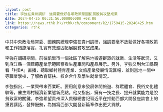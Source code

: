 ```yaml
---
layout: post
title: 李強在貴州調研　強調要做好各項政策鞏固拓展脫貧攻堅成果
date: 2024-04-25 00:31:56.000000000 +08:00
link: https://news.rthk.hk/rthk/ch/component/k2/1750415-20240425.htm
categories: rthk
---
```


中共中央政治局常委、國務院總理李強在貴州調研，強調要毫不放鬆做好各項政策和工作措施落實，扎實有效鞏固拓展脫貧攻堅成果。

李強在調研期間，前往凱里市一個社區了解易地搬遷群眾的就業、生活等狀況，又到麻江縣一個藍莓產業示範園察看生產車間和產品展示。另外，李強又到台江縣觀看「村BA」直播，聽取鄉村體育產業、文旅產業發展情況匯報，並到當地一間中等職業學校，了解教育幫扶、校企合作及學生就業情況。

李強指出，一業興帶來百業旺。要用創意來發展休閒旅遊、群眾體育、民俗文化體驗等，催生鄉村經濟新業態新亮點。他又指出，擁有一技之長、提升就業能力是脫貧致富的關鍵。李強希望貴州深入貫徹總書記習近平在推動西部大開發座談會上的重要講話，發揮優勢，為譜寫西部大開發新篇章作出更大貢獻。
